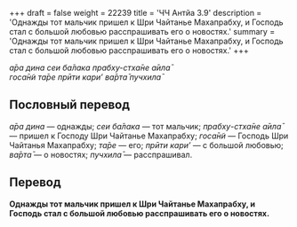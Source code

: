 +++
draft = false
weight = 22239
title = 'ЧЧ Антйа 3.9'
description = 'Однажды тот мальчик пришел к Шри Чайтанье Махапрабху, и Господь стал с большой любовью расспрашивать его о новостях.'
summary = 'Однажды тот мальчик пришел к Шри Чайтанье Махапрабху, и Господь стал с большой любовью расспрашивать его о новостях.'
+++

_а̄ра дина сеи ба̄лака прабху-стха̄не а̄ила̄  
госа̄н̃и та̄ре прӣти кари’ ва̄рта̄ пучхила̄_

## Пословный перевод

_а̄ра_ _дина_ — однажды; _сеи_ _ба̄лака_ — тот мальчик; _прабху_\-_стха̄не_ _а̄ила̄_ — пришел к Господу Шри Чайтанье Махапрабху; _госа̄н̃и_ — Господь Шри Чайтанья Махапрабху; _та̄ре_ — его; _прӣти_ _кари’_ — с большой любовью; _ва̄рта̄_ — о новостях; _пучхила̄_ — расспрашивал.

## Перевод

**Однажды тот мальчик пришел к Шри Чайтанье Махапрабху, и Господь стал с большой любовью расспрашивать его о новостях.**
